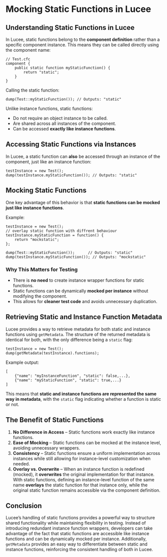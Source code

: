 <!--
{
  "title": "Mocking Static Functions",
  "id": "mocking-static-functions-lucee",
  "categories": ["lucee", "testing"],
  "description": "How to mock static functions in Lucee for better testability without unnecessary wrappers.",
  "keywords": [
    "Static Functions",
    "Mocking",
    "Unit Testing"
  ]
}
-->

# Mocking Static Functions in Lucee

## Understanding Static Functions in Lucee

In Lucee, static functions belong to the **component definition** rather than a specific component instance. This means they can be called directly using the component name:

```
// Test.cfc
component {
    public static function myStaticFunction() {
        return "static";
    }
}
```

Calling the static function:

```
dump(Test::myStaticFunction()); // Outputs: "static"
```

Unlike instance functions, static functions:
- Do not require an object instance to be called.
- Are shared across all instances of the component.
- Can be accessed **exactly like instance functions**.

## Accessing Static Functions via Instances

In Lucee, a static function can **also** be accessed through an instance of the component, just like an instance function:

```
testInstance = new Test();
dump(testInstance.myStaticFunction()); // Outputs: "static"
```

## Mocking Static Functions

One key advantage of this behavior is that **static functions can be mocked just like instance functions**.

Example:

```
testInstance = new Test();
// overlay static function with diffrent behaviour
testInstance.myStaticFunction = function() {
    return "mockstatic";
};

dump(Test::myStaticFunction());      // Outputs: "static"
dump(testInstance.myStaticFunction()); // Outputs: "mockstatic"
```

### Why This Matters for Testing
- There is **no need** to create instance wrapper functions for static functions.
- Static functions can be dynamically **mocked per instance** without modifying the component.
- This allows for **cleaner test code** and avoids unnecessary duplication.

## Retrieving Static and Instance Function Metadata

Lucee provides a way to retrieve metadata for both static and instance functions using `getMetadata`. The structure of the returned metadata is identical for both, with the only difference being a `static` flag:

```
testInstance = new Test();
dump(getMetadata(testInstance).functions);
```

Example output:

```
[
    {"name": "myInstanceFunction", "static": false,...},
    {"name": "myStaticFunction", "static": true,...}
]
```

This means that **static and instance functions are represented the same way in metadata**, with the `static` flag indicating whether a function is static or not.

## The Benefit of Static Functions

1. **No Difference in Access** – Static functions work exactly like instance functions.
2. **Ease of Mocking** – Static functions can be mocked at the instance level, avoiding unnecessary wrappers.
3. **Consistency** – Static functions ensure a uniform implementation across instances while still allowing for instance-level customization when needed.
4. **Overlay vs. Overwrite** – When an instance function is redefined (mocked), it **overwrites** the original implementation for that instance. With static functions, defining an instance-level function of the same name **overlays** the static function for that instance only, while the original static function remains accessible via the component definition.

## Conclusion

Lucee’s handling of static functions provides a powerful way to structure shared functionality while maintaining flexibility in testing. Instead of introducing redundant instance function wrappers, developers can take advantage of the fact that static functions are accessible like instance functions and can be dynamically mocked per instance. Additionally, `getMetadata` provides an easy way to differentiate between static and instance functions, reinforcing the consistent handling of both in Lucee.

